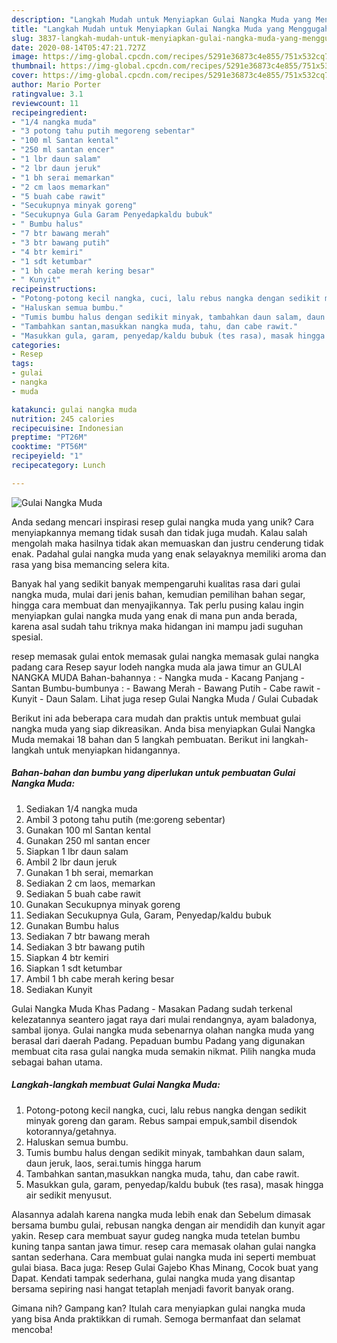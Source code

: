 ```yaml
---
description: "Langkah Mudah untuk Menyiapkan Gulai Nangka Muda yang Menggugah Selera"
title: "Langkah Mudah untuk Menyiapkan Gulai Nangka Muda yang Menggugah Selera"
slug: 3837-langkah-mudah-untuk-menyiapkan-gulai-nangka-muda-yang-menggugah-selera
date: 2020-08-14T05:47:21.727Z
image: https://img-global.cpcdn.com/recipes/5291e36873c4e855/751x532cq70/gulai-nangka-muda-foto-resep-utama.jpg
thumbnail: https://img-global.cpcdn.com/recipes/5291e36873c4e855/751x532cq70/gulai-nangka-muda-foto-resep-utama.jpg
cover: https://img-global.cpcdn.com/recipes/5291e36873c4e855/751x532cq70/gulai-nangka-muda-foto-resep-utama.jpg
author: Mario Porter
ratingvalue: 3.1
reviewcount: 11
recipeingredient:
- "1/4 nangka muda"
- "3 potong tahu putih megoreng sebentar"
- "100 ml Santan kental"
- "250 ml santan encer"
- "1 lbr daun salam"
- "2 lbr daun jeruk"
- "1 bh serai memarkan"
- "2 cm laos memarkan"
- "5 buah cabe rawit"
- "Secukupnya minyak goreng"
- "Secukupnya Gula Garam Penyedapkaldu bubuk"
- " Bumbu halus"
- "7 btr bawang merah"
- "3 btr bawang putih"
- "4 btr kemiri"
- "1 sdt ketumbar"
- "1 bh cabe merah kering besar"
- " Kunyit"
recipeinstructions:
- "Potong-potong kecil nangka, cuci, lalu rebus nangka dengan sedikit minyak goreng dan garam. Rebus sampai empuk,sambil disendok kotorannya/getahnya."
- "Haluskan semua bumbu."
- "Tumis bumbu halus dengan sedikit minyak, tambahkan daun salam, daun jeruk, laos, serai.tumis hingga harum"
- "Tambahkan santan,masukkan nangka muda, tahu, dan cabe rawit."
- "Masukkan gula, garam, penyedap/kaldu bubuk (tes rasa), masak hingga air sedikit menyusut."
categories:
- Resep
tags:
- gulai
- nangka
- muda

katakunci: gulai nangka muda 
nutrition: 245 calories
recipecuisine: Indonesian
preptime: "PT26M"
cooktime: "PT56M"
recipeyield: "1"
recipecategory: Lunch

---
```



![Gulai Nangka Muda](https://img-global.cpcdn.com/recipes/5291e36873c4e855/751x532cq70/gulai-nangka-muda-foto-resep-utama.jpg)

Anda sedang mencari inspirasi resep gulai nangka muda yang unik? Cara menyiapkannya memang tidak susah dan tidak juga mudah. Kalau salah mengolah maka hasilnya tidak akan memuaskan dan justru cenderung tidak enak. Padahal gulai nangka muda yang enak selayaknya memiliki aroma dan rasa yang bisa memancing selera kita.

Banyak hal yang sedikit banyak mempengaruhi kualitas rasa dari gulai nangka muda, mulai dari jenis bahan, kemudian pemilihan bahan segar, hingga cara membuat dan menyajikannya. Tak perlu pusing kalau ingin menyiapkan gulai nangka muda yang enak di mana pun anda berada, karena asal sudah tahu triknya maka hidangan ini mampu jadi suguhan spesial.

resep memasak gulai entok memasak gulai nangka memasak gulai nangka padang cara Resep sayur lodeh nangka muda ala jawa timur an GULAI NANGKA MUDA Bahan-bahannya : - Nangka muda - Kacang Panjang - Santan Bumbu-bumbunya : - Bawang Merah - Bawang Putih - Cabe rawit - Kunyit - Daun Salam. Lihat juga resep Gulai Nangka Muda / Gulai Cubadak


Berikut ini ada beberapa cara mudah dan praktis untuk membuat gulai nangka muda yang siap dikreasikan. Anda bisa menyiapkan Gulai Nangka Muda memakai 18 bahan dan 5 langkah pembuatan. Berikut ini langkah-langkah untuk menyiapkan hidangannya.

<!--inarticleads1-->

##### Bahan-bahan dan bumbu yang diperlukan untuk pembuatan Gulai Nangka Muda:

1. Sediakan 1/4 nangka muda
1. Ambil 3 potong tahu putih (me:goreng sebentar)
1. Gunakan 100 ml Santan kental
1. Gunakan 250 ml santan encer
1. Siapkan 1 lbr daun salam
1. Ambil 2 lbr daun jeruk
1. Gunakan 1 bh serai, memarkan
1. Sediakan 2 cm laos, memarkan
1. Sediakan 5 buah cabe rawit
1. Gunakan Secukupnya minyak goreng
1. Sediakan Secukupnya Gula, Garam, Penyedap/kaldu bubuk
1. Gunakan  Bumbu halus
1. Sediakan 7 btr bawang merah
1. Sediakan 3 btr bawang putih
1. Siapkan 4 btr kemiri
1. Siapkan 1 sdt ketumbar
1. Ambil 1 bh cabe merah kering besar
1. Sediakan  Kunyit


Gulai Nangka Muda Khas Padang - Masakan Padang sudah terkenal kelezatannya seantero jagat raya dari mulai rendangnya, ayam baladonya, sambal ijonya. Gulai nangka muda sebenarnya olahan nangka muda yang berasal dari daerah Padang. Pepaduan bumbu Padang yang digunakan membuat cita rasa gulai nangka muda semakin nikmat. Pilih nangka muda sebagai bahan utama. 

<!--inarticleads2-->

##### Langkah-langkah membuat Gulai Nangka Muda:

1. Potong-potong kecil nangka, cuci, lalu rebus nangka dengan sedikit minyak goreng dan garam. Rebus sampai empuk,sambil disendok kotorannya/getahnya.
1. Haluskan semua bumbu.
1. Tumis bumbu halus dengan sedikit minyak, tambahkan daun salam, daun jeruk, laos, serai.tumis hingga harum
1. Tambahkan santan,masukkan nangka muda, tahu, dan cabe rawit.
1. Masukkan gula, garam, penyedap/kaldu bubuk (tes rasa), masak hingga air sedikit menyusut.


Alasannya adalah karena nangka muda lebih enak dan Sebelum dimasak bersama bumbu gulai, rebusan nangka dengan air mendidih dan kunyit agar yakin. Resep cara membuat sayur gudeg nangka muda tetelan bumbu kuning tanpa santan jawa timur. resep cara memasak olahan gulai nangka santan sederhana. Cara membuat gulai nangka muda ini seperti membuat gulai biasa. Baca juga: Resep Gulai Gajebo Khas Minang, Cocok buat yang Dapat. Kendati tampak sederhana, gulai nangka muda yang disantap bersama sepiring nasi hangat tetaplah menjadi favorit banyak orang. 

Gimana nih? Gampang kan? Itulah cara menyiapkan gulai nangka muda yang bisa Anda praktikkan di rumah. Semoga bermanfaat dan selamat mencoba!
